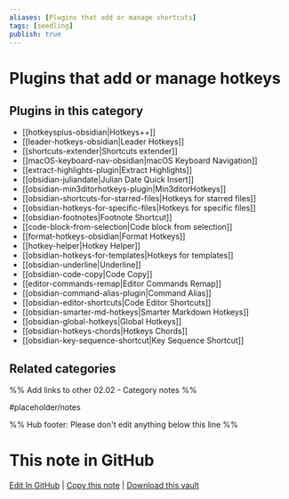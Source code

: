 ```yaml
---
aliases: [Plugins that add or manage shortcuts]
tags: [seedling]
publish: true
---
```


# Plugins that add or manage hotkeys

## Plugins in this category

- [[hotkeysplus-obsidian|Hotkeys++]]
- [[leader-hotkeys-obsidian|Leader Hotkeys]]
- [[shortcuts-extender|Shortcuts extender]]
- [[macOS-keyboard-nav-obsidian|macOS Keyboard Navigation]]
- [[extract-highlights-plugin|Extract Highlights]]
- [[obsidian-juliandate|Julian Date Quick Insert]]
- [[obsidian-min3ditorhotkeys-plugin|Min3ditorHotkeys]]
- [[obsidian-shortcuts-for-starred-files|Hotkeys for starred files]]
- [[obsidian-hotkeys-for-specific-files|Hotkeys for specific files]]
- [[obsidian-footnotes|Footnote Shortcut]]
- [[code-block-from-selection|Code block from selection]]
- [[format-hotkeys-obsidian|Format Hotkeys]]
- [[hotkey-helper|Hotkey Helper]]
- [[obsidian-hotkeys-for-templates|Hotkeys for templates]]
- [[obsidian-underline|Underline]]
- [[obsidian-code-copy|Code Copy]]
- [[editor-commands-remap|Editor Commands Remap]]
- [[obsidian-command-alias-plugin|Command Alias]]
- [[obsidian-editor-shortcuts|Code Editor Shortcuts]]
- [[obsidian-smarter-md-hotkeys|Smarter Markdown Hotkeys]]
- [[obsidian-global-hotkeys|Global Hotkeys]]
- [[obsidian-hotkeys-chords|Hotkeys Chords]]
- [[obsidian-key-sequence-shortcut|Key Sequence Shortcut]]

## Related categories

%% Add links to other 02.02 - Category notes %%

#placeholder/notes

%% Hub footer: Please don't edit anything below this line %%

# This note in GitHub

<span class="git-footer">[Edit In GitHub](https://github.dev/obsidian-community/obsidian-hub/blob/main/02%20-%20Community%20Expansions/02.01%20Plugins%20by%20Category/Plugins%20that%20add%20or%20manage%20hotkeys.md "git-hub-edit-note") | [Copy this note](https://raw.githubusercontent.com/obsidian-community/obsidian-hub/main/02%20-%20Community%20Expansions/02.01%20Plugins%20by%20Category/Plugins%20that%20add%20or%20manage%20hotkeys.md "git-hub-copy-note") | [Download this vault](https://github.com/obsidian-community/obsidian-hub/archive/refs/heads/main.zip "git-hub-download-vault") </span>

